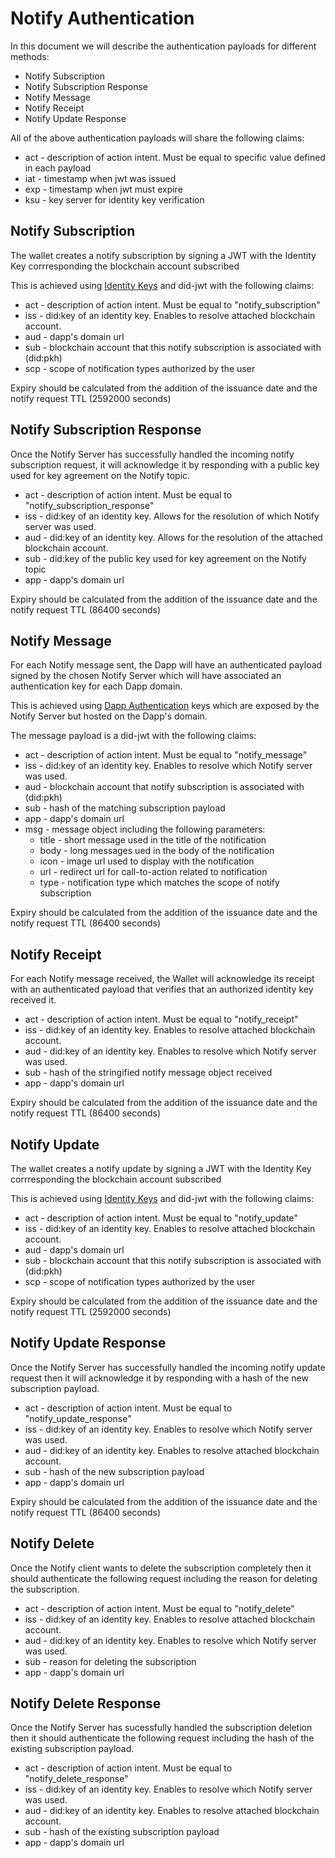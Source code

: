 # Notify Authentication

In this document we will describe the authentication payloads for different methods:

- Notify Subscription
- Notify Subscription Response
- Notify Message
- Notify Receipt
- Notify Update Response


All of the above authentication payloads will share the following claims:

- act - description of action intent. Must be equal to specific value defined in each payload
- iat - timestamp when jwt was issued
- exp - timestamp when jwt must expire
- ksu - key server for identity key verification

## Notify Subscription

The wallet creates a notify subscription by signing a JWT with the Identity Key corrresponding the blockchain account subscribed

This is achieved using [Identity Keys](../../servers/keys/identity-keys) and did-jwt with the following claims:

- act - description of action intent. Must be equal to "notify_subscription"
- iss - did:key of an identity key. Enables to resolve attached blockchain account.
- aud - dapp's domain url
- sub - blockchain account that this notify subscription is associated with (did:pkh)
- scp - scope of notification types authorized by the user

Expiry should be calculated from the addition of the issuance date and the notify request TTL (2592000 seconds)

## Notify Subscription Response

Once the Notify Server has successfully handled the incoming notify subscription request, it will acknowledge it by responding with a public key used for key agreement on the Notify topic.

- act - description of action intent. Must be equal to "notify_subscription_response"
- iss - did:key of an identity key. Allows for the resolution of which Notify server was used.
- aud - did:key of an identity key. Allows for the resolution of the attached blockchain account.
- sub - did:key of the public key used for key agreement on the Notify topic 
- app - dapp's domain url

Expiry should be calculated from the addition of the issuance date and the notify request TTL (86400 seconds)

## Notify Message

For each Notify message sent, the Dapp will have an authenticated payload signed by the chosen Notify Server which will have associated an authentication key for each Dapp domain.

This is achieved using [Dapp Authentication](./dapp-authentication.md) keys which are exposed by the Notify Server but hosted on the Dapp's domain.

The message payload is a did-jwt with the following claims:

- act - description of action intent. Must be equal to "notify_message"
- iss - did:key of an identity key. Enables to resolve which Notify server was used.
- aud - blockchain account that notify subscription is associated with (did:pkh)
- sub - hash of the matching subscription payload
- app - dapp's domain url
- msg - message object including the following parameters:
    - title - short message used in the title of the notification
    - body - long messages ued in the body of the notification
    - icon - image url used to display with the notification
    - url -  redirect url for call-to-action related to notification
    - type - notification type which matches the scope of notify subscription

Expiry should be calculated from the addition of the issuance date and the notify request TTL (86400 seconds)

## Notify Receipt

For each Notify message received, the Wallet will acknowledge its receipt with an authenticated payload that verifies that an authorized identity key received it.

- act - description of action intent. Must be equal to "notify_receipt"
- iss - did:key of an identity key. Enables to resolve attached blockchain account.
- aud - did:key of an identity key. Enables to resolve which Notify server was used.
- sub - hash of the stringified notify message object received
- app - dapp's domain url

Expiry should be calculated from the addition of the issuance date and the notify request TTL (86400 seconds)

## Notify Update

The wallet creates a notify update by signing a JWT with the Identity Key corrresponding the blockchain account subscribed

This is achieved using [Identity Keys](../../servers/keys/identity-keys) and did-jwt with the following claims:

- act - description of action intent. Must be equal to "notify_update"
- iss - did:key of an identity key. Enables to resolve attached blockchain account.
- aud - dapp's domain url
- sub - blockchain account that this notify subscription is associated with (did:pkh)
- scp - scope of notification types authorized by the user

Expiry should be calculated from the addition of the issuance date and the notify request TTL (2592000 seconds)


## Notify Update Response

Once the Notify Server has successfully handled the incoming notify update request then it will acknowledge it by responding with a hash of the new subscription payload.

- act - description of action intent. Must be equal to "notify_update_response"
- iss - did:key of an identity key. Enables to resolve which Notify server was used.
- aud - did:key of an identity key. Enables to resolve attached blockchain account.
- sub - hash of the new subscription payload
- app - dapp's domain url

Expiry should be calculated from the addition of the issuance date and the notify request TTL (86400 seconds)

## Notify Delete

Once the Notify client wants to delete the subscription completely then it should authenticate the following request including the reason for deleting the subscription.

- act - description of action intent. Must be equal to "notify_delete"
- iss - did:key of an identity key. Enables to resolve attached blockchain account.
- aud - did:key of an identity key. Enables to resolve which Notify server was used.
- sub - reason for deleting the subscription
- app - dapp's domain url

## Notify Delete Response

Once the Notify Server has sucessfully handled the subscription deletion then it should authenticate the following request including the hash of the existing subscription payload.

- act - description of action intent. Must be equal to "notify_delete_response"
- iss - did:key of an identity key. Enables to resolve which Notify server was used.
- aud - did:key of an identity key. Enables to resolve attached blockchain account.
- sub - hash of the existing subscription payload
- app - dapp's domain url